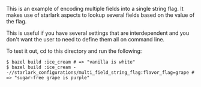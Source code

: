 This is an example of encoding multiple fields into a single string flag. It makes use of starlark aspects to lookup several
fields based on the value of the flag.

This is useful if you have several settings that are interdependent and you don't want the user to need to define them all on command line.

To test it out, cd to this directory and run the following:
```
$ bazel build :ice_cream # => "vanilla is white"
$ bazel build :ice_cream --//starlark_configurations/multi_field_string_flag:flavor_flag=grape # => "sugar-free grape is purple"
```